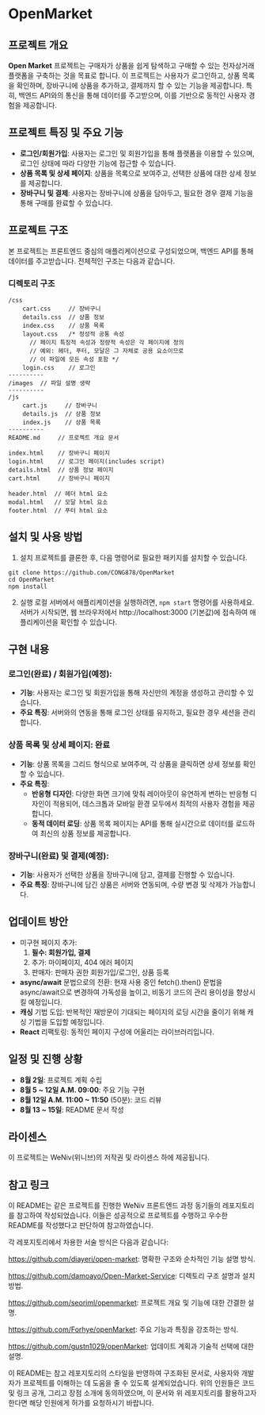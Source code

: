 # OpenMarket
## 프로젝트 개요
**Open Market** 프로젝트는 구매자가 상품을 쉽게 탐색하고 구매할 수 있는 전자상거래 플랫폼을 구축하는 것을 목표로 합니다. 이 프로젝트는 사용자가 로그인하고, 상품 목록을 확인하며, 장바구니에 상품을 추가하고, 결제까지 할 수 있는 기능을 제공합니다. 특히, 백엔드 API와의 통신을 통해 데이터를 주고받으며, 이를 기반으로 동적인 사용자 경험을 제공합니다.

## 프로젝트 특징 및 주요 기능
  - __로그인/회원가입__: 사용자는 로그인 및 회원가입을 통해 플랫폼을 이용할 수 있으며, 로그인 상태에 따라 다양한 기능에 접근할 수 있습니다.
  - __상품 목록 및 상세 페이지__: 상품을 목록으로 보여주고, 선택한 상품에 대한 상세 정보를 제공합니다.
  - __장바구니 및 결제__: 사용자는 장바구니에 상품을 담아두고, 필요한 경우 결제 기능을 통해 구매를 완료할 수 있습니다.

## 프로젝트 구조
본 프로젝트는 프론트엔드 중심의 애플리케이션으로 구성되었으며, 백엔드 API를 통해 데이터를 주고받습니다. 전체적인 구조는 다음과 같습니다.

### 디렉토리 구조
```
/css
    cart.css     // 장바구니
    details.css  // 상품 정보
    index.css    // 상품 목록
    layout.css   /* 정성적 공통 속성
      // 페이지 특징적 속성과 정량적 속성은 각 페이지에 정의
      // 예외: 헤더, 푸터, 모달은 그 자체로 공용 요소이므로
      // 이 파일에 모든 속성 포함 */
    login.css    // 로그인
----------
/images  // 파일 설명 생략
----------
/js
    cart.js     // 장바구니
    details.js  // 상품 정보
    index.js    // 상품 목록
----------
README.md     // 프로젝트 개요 문서

index.html    // 장바구니 페이지
login.html    // 로그인 페이지(includes script)
details.html  // 상품 정보 페이지
cart.html     // 장바구니 페이지

header.html  // 헤더 html 요소
modal.html   // 모달 html 요소
footer.html  // 푸터 html 요소
```
## 설치 및 사용 방법
1. 설치
프로젝트를 클론한 후, 다음 명령어로 필요한 패키지를 설치할 수 있습니다.
```
git clone https://github.com/CONG878/OpenMarket
cd OpenMarket
npm install
```
2. 실행
로컬 서버에서 애플리케이션을 실행하려면, ```npm start``` 명령어를 사용하세요.
서버가 시작되면, 웹 브라우저에서 http://localhost:3000 (기본값)에 접속하여 애플리케이션을 확인할 수 있습니다.

## 구현 내용
### 로그인(완료) / 회원가입(예정):
  - __기능__: 사용자는 로그인 및 회원가입을 통해 자신만의 계정을 생성하고 관리할 수 있습니다.
  - __주요 특징__: 서버와의 연동을 통해 로그인 상태를 유지하고, 필요한 경우 세션을 관리합니다.

### 상품 목록 및 상세 페이지: 완료
  - __기능__: 상품 목록을 그리드 형식으로 보여주며, 각 상품을 클릭하면 상세 정보를 확인할 수 있습니다.
  - __주요 특징__:
      + __반응형 디자인__: 다양한 화면 크기에 맞춰 레이아웃이 유연하게 변하는 반응형 디자인이 적용되어, 데스크톱과 모바일 환경 모두에서 최적의 사용자 경험을 제공합니다.
      + __동적 데이터 로딩__: 상품 목록 페이지는 API를 통해 실시간으로 데이터를 로드하여 최신의 상품 정보를 제공합니다.

### 장바구니(완료) 및 결제(예정):
  - __기능__: 사용자가 선택한 상품을 장바구니에 담고, 결제를 진행할 수 있습니다.
  - __주요 특징__: 장바구니에 담긴 상품은 서버와 연동되며, 수량 변경 및 삭제가 가능합니다.

## 업데이트 방안
  - 미구현 페이지 추가:
      1. __필수: 회원가입, 결제__
      2. 추가: 마이페이지, 404 에러 페이지
      3. 판매자: 판매자 권한 회원가입/로그인, 상품 등록
  - __async/await__ 문법으로의 전환: 현재 사용 중인 fetch().then() 문법을 async/await으로 변경하여 가독성을 높이고, 비동기 코드의 관리 용이성을 향상시킬 예정입니다.
  - __캐싱__ 기법 도입: 반복적인 재방문이 기대되는 페이지의 로딩 시간을 줄이기 위해 캐싱 기법을 도입할 예정입니다.
  - __React__ 리팩토링: 동적인 페이지 구성에 어울리는 라이브러리입니다.

## 일정 및 진행 상황
  - __8월 2일__: 프로젝트 계획 수립
  - __8월 5 ~ 12일 A.M. 09:00__: 주요 기능 구현
  - __8월 12일 A.M. 11:00 ~ 11:50__ (50분): 코드 리뷰
  - __8월 13 ~ 15일__: README 문서 작성

## 라이센스
이 프로젝트는 WeNiv(위니브)의 저작권 및 라이센스 하에 제공됩니다.

## 참고 링크
이 README는 같은 프로젝트를 진행한 WeNiv 프론트엔드 과정 동기들의 레포지토리를 참고하여 작성되었습니다. 이들은 성공적으로 프로젝트를 수행하고 우수한 README를 작성했다고 판단하여 참고하였습니다.

각 레포지토리에서 차용한 서술 방식은 다음과 같습니다:

https://github.com/diayeri/open-market: 명확한 구조와 순차적인 기능 설명 방식.

https://github.com/damoayo/Open-Market-Service: 디렉토리 구조 설명과 설치 방법.

https://github.com/seoriml/openmarket: 프로젝트 개요 및 기능에 대한 간결한 설명.

https://github.com/Forhye/openMarket: 주요 기능과 특징을 강조하는 방식.

https://github.com/gustn1029/openMarket: 업데이트 계획과 기술적 선택에 대한 설명.

이 README는 참고 레포지토리의 스타일을 반영하여 구조화된 문서로, 사용자와 개발자가 프로젝트를 이해하는 데 도움을 줄 수 있도록 설계되었습니다. 위의 인원들은 코드 및 링크 공개, 그리고 장점 소개에 동의하였으며, 이 문서와 위 레포지토리를 활용하고자 한다면 해당 인원에게 허가를 요청하시기 바랍니다.
